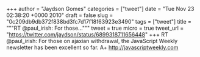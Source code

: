 
+++
author = "Jaydson Gomes"
categories = ["tweet"]
date = "Tue Nov 23 02:38:20 +0000 2010"
draft = false
slug = "0c209db9db372f838bd3fc7d17f18f63923e3490"
tags = ["tweet"]
title = """RT @paul_irish: For those..."""
tweet = true
micro = true
tweet_url = "https://twitter.com/jaydson/status/6899318711656448"
+++
RT @paul_irish: For those on ajaxian withdrawal, the JavaScript Weekly newsletter has been excellent so far. A+ http://javascriptweekly.com

